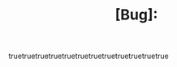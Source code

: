 ---
name: Báo lỗi
about: Tạo báo lỗi giúp tác giả phát hiện và sửa lỗi nhanh chóng
title: "[Bug]: "
labels: ["bug"]
projects: ["thinh-vu/4"]
status: backlog
assignees:
  - thinh-vu
body:
  - type: markdown
    attributes:
      value: |
        Cảm ơn bạn đã dành thời gian báo cáo lỗi này!
  - type: textarea
    id: bug-description
    attributes:
      label: Mô tả lỗi
      description: Mô tả một cách rõ ràng và ngắn gọn về lỗi.
      placeholder: Vui lòng mô tả chi tiết lỗi bạn gặp phải...
    validations:
      required: true
  - type: textarea
    id: reproduction-steps
    attributes:
      label: Cách tái hiện lại lỗi để xử lý
      description: Các bước để tái hiện sự cố
      placeholder: |
        1. Sử dụng VSCode '...'
        2. Sử dụng hàm '....'
        3. Thực thi lệnh '....'
        4. Gặp lỗi
    validations:
      required: true
  - type: textarea
    id: expected-behavior
    attributes:
      label: Mong muốn đạt được
      description: Mô tả một cách rõ ràng và ngắn gọn về kỳ vọng của bạn.
      placeholder: Mô tả kết quả bạn mong muốn đạt được...
    validations:
      required: true
  - type: textarea
    id: screenshots
    attributes:
      label: Ảnh chụp màn hình
      description: Nếu có, hãy thêm ảnh chụp màn hình để giúp giải thích vấn đề của bạn.
      placeholder: Kéo và thả ảnh chụp màn hình vào đây...
    validations:
      required: false
  - type: dropdown
    id: operating-system
    attributes:
      label: Hệ điều hành
      description: Bạn đang sử dụng hệ điều hành nào?
      options:
        - Windows
        - macOS
        - Linux
        - Khác
    validations:
      required: true
  - type: dropdown
    id: environment
    attributes:
      label: Môi trường
      description: Bạn đang sử dụng trong môi trường nào?
      options:
        - VSCode
        - Jupyter Notebook
        - Google Colab
        - PyCharm
        - Khác
    validations:
      required: true
  - type: input
    id: version
    attributes:
      label: Phiên bản
      description: Phiên bản phần mềm bạn đang sử dụng
      placeholder: ví dụ 1.0.9
    validations:
      required: true
  - type: input
    id: python-version
    attributes:
      label: Phiên bản Python
      description: Phiên bản Python bạn đang sử dụng
      placeholder: ví dụ 3.11.3
    validations:
      required: true
  - type: dropdown
    id: virtual-env
    attributes:
      label: Môi trường ảo
      description: Bạn có sử dụng môi trường ảo không?
      options:
        - Có
        - Không
    validations:
      required: true
  - type: textarea
    id: logs
    attributes:
      label: Thông báo lỗi hoặc logs
      description: Sao chép và dán bất kỳ thông báo lỗi hoặc logs nào liên quan.
      render: shell
    validations:
      required: false
  - type: checkboxes
    id: terms
    attributes:
      label: Xác nhận
      options:
        - label: Tôi đã kiểm tra thông tin và xác nhận lỗi này chưa được báo cáo trước đây
          required: true
---